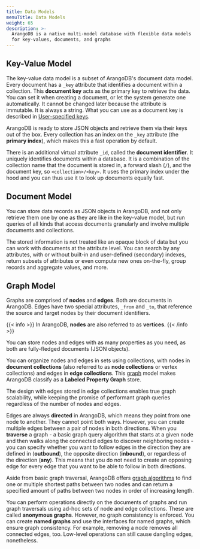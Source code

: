 ```yaml
---
title: Data Models
menuTitle: Data Models
weight: 65
description: >-
  ArangoDB is a native multi-model database with flexible data models
  for key-values, documents, and graphs
---
```

## Key-Value Model

The key-value data model is a subset of ArangoDB's document data model.
Every document has a `_key` attribute that identifies a document within a
collection. This **document key** acts as the primary key to retrieve the data.
You can set it when creating a document, or let the system generate one
automatically. It cannot be changed later because the attribute is immutable.
It is always a string. What you can use as a document key is described in
[User-specified keys](data-structure/documents/_index.md#document-keys).

ArangoDB is ready to store JSON objects and retrieve them via their keys out of
the box. Every collection has an index on the `_key` attribute (the
**primary index**), which makes this a fast operation by default.

There is an additional virtual attribute `_id`, called the **document identifier**.
It uniquely identifies documents within a database. It is a combination of the
collection name that the document is stored in, a forward slash (`/`), and the
document key, so `<collection>/<key>`. It uses the primary index under the hood
and you can thus use it to look up documents equally fast.

## Document Model

You can store data records as JSON objects in ArangoDB, and not only retrieve
them one by one as they are like in the key-value model, but run queries of all
kinds that access documents granularly and involve multiple documents and
collections.

The stored information is not treated like an opaque block of data but you can
work with documents at the attribute level. You can search by any attributes,
with or without built-in and user-defined (secondary) indexes, return subsets of
attributes or even compute new ones on-the-fly, group records and aggregate
values, and more.

## Graph Model

Graphs are comprised of **nodes** and **edges**. Both are documents in
ArangoDB. Edges have two special attributes, `_from` and `_to`, that reference
the source and target nodes by their document identifiers.

{{< info >}}
In ArangoDB, **nodes** are also referred to as **vertices**.
{{< /info >}}

You can store nodes and edges with as many properties as you need, as both
are fully-fledged documents (JSON objects).

You can organize nodes and edges in sets using collections, with nodes in
**document collections** (also referred to as **node collections** or vertex collections) and edges
in **edge collections**. This [graph](../graphs/_index.md) model makes ArangoDB classify
as a **Labeled Property Graph** store.

The design with edges stored in edge collections enables true graph scalability,
while keeping the promise of performant graph queries regardless of the number
of nodes and edges.

Edges are always **directed** in ArangoDB, which means they point from one
node to another. They cannot point both ways. However, you can create multiple
edges between a pair of nodes in both directions. When you **traverse** a
graph - a basic graph query algorithm that starts at a given node and then
walks along the connected edges to discover neighboring nodes - you can
specify whether you want to follow edges in the direction they are defined in
(**outbound**), the opposite direction (**inbound**), or regardless of the
direction (**any**). This means that you do not need to create an opposing edge
for every edge that you want to be able to follow in both directions.

Aside from basic graph traversal, ArangoDB offers
[graph algorithms](../graphs/_index.md#supported-graph-algorithms) to find one
or multiple shortest paths between two nodes and can return a specified amount
of paths between two nodes in order of increasing length.

You can perform operations directly on the documents of graphs and run graph
traversals using ad-hoc sets of node and edge collections. These are called
**anonymous graphs**. However, no graph consistency is enforced. You can create
**named graphs** and use the interfaces for named graphs, which ensure graph
consistency. For example, removing a node removes all connected edges, too.
Low-level operations can still cause dangling edges, nonetheless.

<!--
- [Graphs in data modeling - is the emperor naked?](https://medium.com/@neunhoef/graphs-in-data-modeling-is-the-emperor-naked-2e65e2744413#.x0a5z66ji)
- [Index Free Adjacency or Hybrid Indexes for Graph Databases](https://www.arangodb.com/2016/04/index-free-adjacency-hybrid-indexes-graph-databases/)
-->
